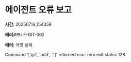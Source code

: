 # 에이전트 오류 보고

**시간:** 20250716_154359

**에러코드:** E-GIT-002

**에러:** 커밋 실패

Command '['git', 'add', '.']' returned non-zero exit status 128.
